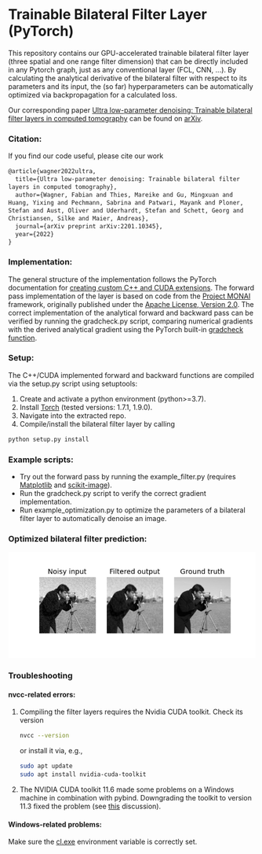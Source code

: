 # Trainable Bilateral Filter Layer (PyTorch)

This repository contains our GPU-accelerated trainable bilateral filter layer (three spatial and one range filter dimension) that can be directly included in any Pytorch graph, just as any conventional layer (FCL, CNN, ...). By calculating the analytical derivative of the bilateral filter with respect to its parameters and its input, the (so far) hyperparameters can be automatically optimized via backpropagation for a calculated loss.

Our corresponding paper [Ultra low-parameter denoising: Trainable bilateral filter layers in computed tomography](https://arxiv.org/pdf/2201.10345.pdf) can be found on [arXiv](https://arxiv.org/pdf/2201.10345.pdf).

### Citation:
If you find our code useful, please cite our work
```
@article{wagner2022ultra,
  title={Ultra low-parameter denoising: Trainable bilateral filter layers in computed tomography},
  author={Wagner, Fabian and Thies, Mareike and Gu, Mingxuan and Huang, Yixing and Pechmann, Sabrina and Patwari, Mayank and Ploner, Stefan and Aust, Oliver and Uderhardt, Stefan and Schett, Georg and Christiansen, Silke and Maier, Andreas},
  journal={arXiv preprint arXiv:2201.10345},
  year={2022}
}
```

### Implementation:

The general structure of the implementation follows the PyTorch documentation for [creating custom C++ and CUDA extensions](https://pytorch.org/tutorials/advanced/cpp_extension.html). The forward pass implementation of the layer is based on code from the [Project MONAI](https://docs.monai.io/en/latest/networks.html) framework, originally published under the [Apache License, Version 2.0](https://www.apache.org/licenses/LICENSE-2.0). The correct implementation of the analytical forward and backward pass can be verified by running the gradcheck.py script, comparing numerical gradients with the derived analytical gradient using the PyTorch built-in [gradcheck function](https://pytorch.org/docs/stable/generated/torch.autograd.gradcheck.html).

### Setup:
The C++/CUDA implemented forward and backward functions are compiled via the setup.py script using setuptools:
1. Create and activate a python environment (python>=3.7).
2. Install [Torch](https://pytorch.org/get-started/locally/) (tested versions: 1.7.1, 1.9.0).
3. Navigate into the extracted repo.
4. Compile/install the bilateral filter layer by calling
```python
python setup.py install
```

### Example scripts:
* Try out the forward pass by running the example_filter.py (requires [Matplotlib](https://matplotlib.org/stable/users/installing.html) and [scikit-image](https://scikit-image.org/docs/stable/install.html)).
* Run the gradcheck.py script to verify the correct gradient implementation.
* Run example_optimization.py to optimize the parameters of a bilateral filter layer to automatically denoise an image.

### Optimized bilateral filter prediction:
![](out/example_optimization.png)

### Troubleshooting
#### nvcc-related errors:
1. Compiling the filter layers requires the Nvidia CUDA toolkit. Check its version
   ```bash
   nvcc --version
   ```
   or install it via, e.g.,
   ```bash
   sudo apt update
   sudo apt install nvidia-cuda-toolkit
   ```
2. The NVIDIA CUDA toolkit 11.6 made some problems on a Windows machine in combination with pybind. Downgrading the toolkit to version 11.3 fixed the problem (see [this](https://discuss.pytorch.org/t/cuda-11-6-extension-problem/145830) discussion).
#### Windows-related problems:
Make sure the [cl.exe](https://docs.microsoft.com/en-us/cpp/build/reference/compiler-options?view=msvc-170) environment variable is correctly set.
